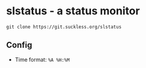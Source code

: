 # slstatus - a status monitor
`git clone https://git.suckless.org/slstatus`

## Config
- Time format: `%A %H:%M`
